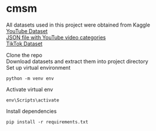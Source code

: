 # cmsm
All datasets used in this project were obtained from Kaggle  
[YouTube Dataset](https://www.kaggle.com/datasets/rsrishav/youtube-trending-video-dataset?select=US_youtube_trending_data.csv)  
[JSON file with YouTube video categories](https://www.kaggle.com/datasets/datasnaek/youtube-new?select=US_category_id.json)  
[TikTok Dataset](https://www.kaggle.com/datasets/erikvdven/tiktok-trending-december-2020)

Clone the repo  
Download datasets and extract them into project directory  
Set up virtual environment
```
python -m venv env
```
Activate virtual env
```
env\Scripts\activate
```
Install dependencies
```
pip install -r requirements.txt 
```

